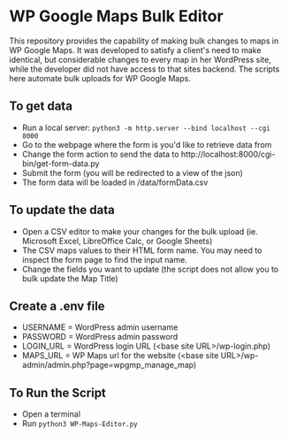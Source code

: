 # WP Google Maps Bulk Editor

This repository provides the capability of making bulk changes to maps in WP Google Maps. It was developed to satisfy a client's need to make identical, but considerable changes to every map in her WordPress site, while the developer did not have access to that sites backend. The scripts here automate bulk uploads for WP Google Maps.

## To get data

* Run a local server: `python3 -m http.server --bind localhost --cgi 8000`
* Go to the webpage where the form is you'd like to retrieve data from
* Change the form action to send the data to http://localhost:8000/cgi-bin/get-form-data.py
* Submit the form (you will be redirected to a view of the json)
* The form data will be loaded in /data/formData.csv

## To update the data

* Open a CSV editor to make your changes for the bulk upload (ie. Microsoft Excel, LibreOffice Calc, or Google Sheets)
* The CSV maps values to their HTML form name. You may need to inspect the form page to find the input name.
* Change the fields you want to update (the script does not allow you to bulk update the Map Title)

## Create a .env file

* USERNAME = WordPress admin username
* PASSWORD = WordPress admin password
* LOGIN_URL = WordPress login URL (\<base site URL\>/wp-login.php)
* MAPS_URL = WP Maps url for the website (\<base site URL\>/wp-admin/admin.php?page=wpgmp_manage_map)

## To Run the Script

* Open a terminal
* Run `python3 WP-Maps-Editor.py`